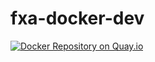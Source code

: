 # fxa-docker-dev

[![Docker Repository on Quay.io](https://quay.io/repository/vladikoff/fxa-docker-dev/status "Docker Repository on Quay.io")](https://quay.io/repository/vladikoff/fxa-docker-dev)
